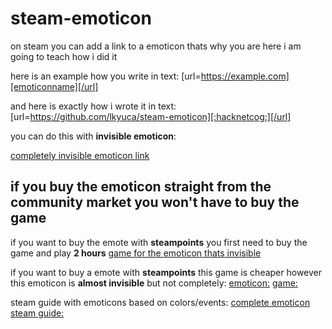 # steam-emoticon

on steam you can add a link to a emoticon thats why you are here 
i am going to teach how i did it 

here is an example how you write in text:  [url=https://example.com][emoticonname][/url]


and here is exactly how i wrote it in text:  [url=https://github.com/lkyuca/steam-emoticon][:hacknetcog:][/url]

you can do this with **invisible emoticon**:

[completely invisible emoticon link](https://steamcommunity.com/market/listings/753/515040-%3ARareDeplorable%3A )


if you buy the emoticon straight from the community market you won't have to buy the game 
------------------------------------------------------------------------------------------


if you want to buy the emote with **steampoints** you first need to buy the game and play **2 hours**
[game for the emoticon thats invisible](https://store.steampowered.com/app/515040/Make_America_Great_Again_The_Trump_Presidency/ )

if you want to buy a emote with **steampoints** this game is cheaper however this emoticon is **almost invisible** but not completely:
[emoticon:](https://steamcommunity.com/market/listings/753/534560-%3AYemot%3A  )
[game:](https://store.steampowered.com/app/534560/Ramify/ )


steam guide with emoticons based on colors/events:
[complete emoticon steam guide:](https://steamcommunity.com/sharedfiles/filedetails/?id=1885366850 )



